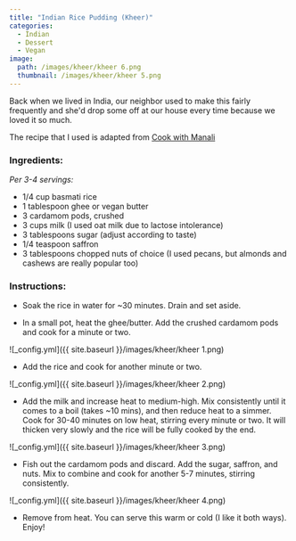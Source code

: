 ```yaml
---
title: "Indian Rice Pudding (Kheer)"
categories:
  - Indian
  - Dessert
  - Vegan
image:
  path: /images/kheer/kheer 6.png
  thumbnail: /images/kheer/kheer 5.png
---
```


Back when we lived in India, our neighbor used to make this fairly frequently and she'd drop some off at our house every time because we loved it so much.

The recipe that I used is adapted from [Cook with Manali](https://www.cookwithmanali.com/rice-kheer/)

### Ingredients:

_Per 3-4 servings:_

* 1/4 cup basmati rice
* 1 tablespoon ghee or vegan butter
* 3 cardamom pods, crushed
* 3 cups milk (I used oat milk due to lactose intolerance)
* 3 tablespoons sugar (adjust according to taste)
* 1/4 teaspoon saffron
* 3 tablespoons chopped nuts of choice (I used pecans, but almonds and cashews are really popular too)


### Instructions:

* Soak the rice in water for ~30 minutes. Drain and set aside.

* In a small pot, heat the ghee/butter. Add the crushed cardamom pods and cook for a minute or two.

![_config.yml]({{ site.baseurl }}/images/kheer/kheer 1.png)

* Add the rice and cook for another minute or two.

![_config.yml]({{ site.baseurl }}/images/kheer/kheer 2.png)

* Add the milk and increase heat to medium-high. Mix consistently until it comes to a boil (takes ~10 mins), and then reduce heat to a simmer. Cook for 30-40 minutes on low heat, stirring every minute or two. It will thicken very slowly and the rice will be fully cooked by the end.

![_config.yml]({{ site.baseurl }}/images/kheer/kheer 3.png)

* Fish out the cardamom pods and discard. Add the sugar, saffron, and nuts. Mix to combine and cook for another 5-7 minutes, stirring consistently.

![_config.yml]({{ site.baseurl }}/images/kheer/kheer 4.png)

* Remove from heat. You can serve this warm or cold (I like it both ways). Enjoy!



